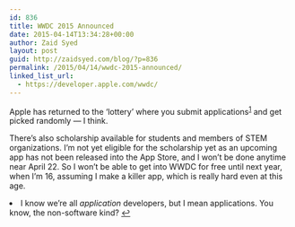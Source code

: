 ```yaml
---
id: 836
title: WWDC 2015 Announced
date: 2015-04-14T13:34:28+00:00
author: Zaid Syed
layout: post
guid: http://zaidsyed.com/blog/?p=836
permalink: /2015/04/14/wwdc-2015-announced/
linked_list_url:
  - https://developer.apple.com/wwdc/
---
```

Apple has returned to the &#8216;lottery&#8217; where you submit applications<sup id="fnref-836-1"><a href="#fn-836-1" rel="footnote">1</a></sup> and get picked randomly — I think.

There&#8217;s also scholarship available for students and members of STEM organizations. I&#8217;m not yet eligible for the scholarship yet as an upcoming app has not been released into the App Store, and I won&#8217;t be done anytime near April 22. So I won&#8217;t be able to get into WWDC for free until next year, when I&#8217;m 16, assuming I make a killer app, which is really hard even at this age.

<li id="fn-836-1">
  I know we&#8217;re all <em>application</em> developers, but I mean applications. You know, the non-software kind?&#160;<a href="#fnref-836-1" rev="footnote">&#8617;</a> </fn></footnotes>